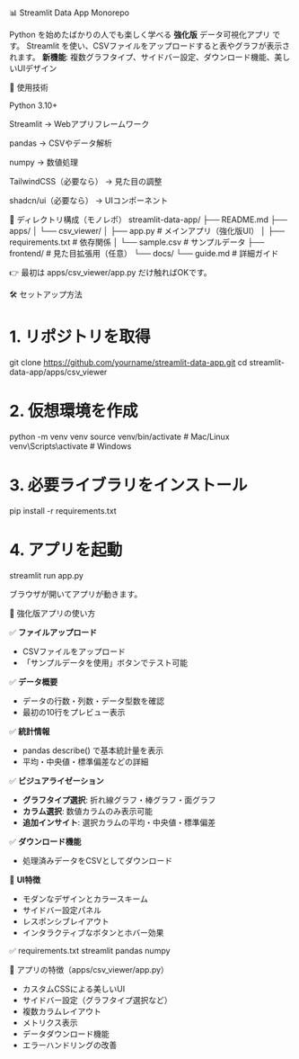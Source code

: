 📊 Streamlit Data App Monorepo

Python を始めたばかりの人でも楽しく学べる **強化版** データ可視化アプリ です。
Streamlit を使い、CSVファイルをアップロードすると表やグラフが表示されます。
**新機能**: 複数グラフタイプ、サイドバー設定、ダウンロード機能、美しいUIデザイン

🚀 使用技術

Python 3.10+

Streamlit → Webアプリフレームワーク

pandas → CSVやデータ解析

numpy → 数値処理

TailwindCSS（必要なら） → 見た目の調整

shadcn/ui（必要なら） → UIコンポーネント

📂 ディレクトリ構成（モノレポ）
streamlit-data-app/
├── README.md
├── apps/
│   └── csv_viewer/
│       ├── app.py          # メインアプリ（強化版UI）
│       ├── requirements.txt # 依存関係
│       └── sample.csv      # サンプルデータ
├── frontend/          # 見た目拡張用（任意）
└── docs/
    └── guide.md       # 詳細ガイド


👉 最初は apps/csv_viewer/app.py だけ触ればOKです。

🛠️ セットアップ方法
# 1. リポジトリを取得
git clone https://github.com/yourname/streamlit-data-app.git
cd streamlit-data-app/apps/csv_viewer

# 2. 仮想環境を作成
python -m venv venv
source venv/bin/activate   # Mac/Linux
venv\Scripts\activate      # Windows

# 3. 必要ライブラリをインストール
pip install -r requirements.txt

# 4. アプリを起動
streamlit run app.py


ブラウザが開いてアプリが動きます。

📖 強化版アプリの使い方

✅ **ファイルアップロード**
- CSVファイルをアップロード
- 「サンプルデータを使用」ボタンでテスト可能

✅ **データ概要**
- データの行数・列数・データ型数を確認
- 最初の10行をプレビュー表示

✅ **統計情報**
- pandas describe() で基本統計量を表示
- 平均・中央値・標準偏差などの詳細

✅ **ビジュアライゼーション**
- **グラフタイプ選択**: 折れ線グラフ・棒グラフ・面グラフ
- **カラム選択**: 数値カラムのみ表示可能
- **追加インサイト**: 選択カラムの平均・中央値・標準偏差

✅ **ダウンロード機能**
- 処理済みデータをCSVとしてダウンロード

🎨 **UI特徴**
- モダンなデザインとカラースキーム
- サイドバー設定パネル
- レスポンシブレイアウト
- インタラクティブなボタンとホバー効果

✅ requirements.txt
streamlit
pandas
numpy

📝 アプリの特徴（apps/csv_viewer/app.py）
- カスタムCSSによる美しいUI
- サイドバー設定（グラフタイプ選択など）
- 複数カラムレイアウト
- メトリクス表示
- データダウンロード機能
- エラーハンドリングの改善
